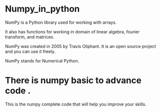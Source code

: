 # Numpy_in_python
NumPy is a Python library used for working with arrays.

It also has functions for working in domain of linear algebra, fourier transform, and matrices.

NumPy was created in 2005 by Travis Oliphant. It is an open source project and you can use it freely.

NumPy stands for Numerical Python.

# There is numpy basic to advance code .
 This is the numpy complete code that will help you improve your skills.
